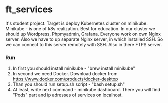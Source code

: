 # ft_services
It's student project. Target is deploy Kubernetes cluster on minikube. Minikube - is one of k8s realization. Best for education. In our cluster we should up Wordpress, Phpmyadmin, Grafana. Everyone work on own Nginx server. Also we have to up separate Nginx server, in which installed SSH. So we can connect to this server remotely with SSH. Also in there FTPS server. 
### Run
1. In first you should install minikube - "brew install minikube"
2. In second we need Docker. Download docker from https://www.docker.com/products/docker-desktop
3. Than you should run setup.sh script - "bash setup.sh"
4. At least, write next command - minikube dashboard. There you will find "Pods" part and ip adresses of services on localhost. 
